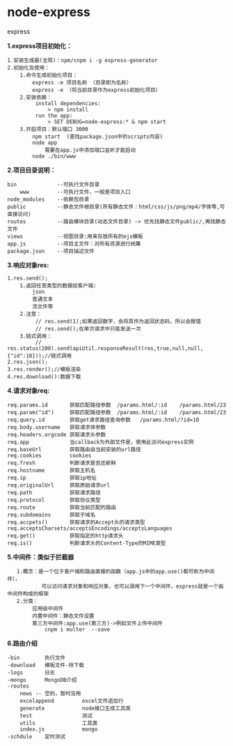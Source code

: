 # node-express
express

**1.express项目初始化：**

    1.安装生成器(全局)：npm/cnpm i -g express-generator
    2.初始化及使用：
        1.命令生成初始化项目：
            express -e 项目名称 （目录即为名称）
            express -e （将当前目录作为express初始化项目）
        2.安装依赖：
             install dependencies:
                 > npm install
             run the app:
                 > SET DEBUG=node-express:* & npm start
        3.开启项目：默认端口 3000
            npm start  (查找package.json中的scripts内容)
            node app
                需要在app.js中添加端口监听才能启动
            node ./bin/www
        
**2.项目目录说明：**

    bin             --可执行文件目录
        www         --可执行文件，一般是项目入口
    node_modules    --依赖包目录
    public          --静态文件根目录(所有静态文件：html/css/js/png/mp4/字体等,可直接访问)
    routes          --路由模块目录(动态文件目录) -> 优先找静态文件public/,再找静态文件
    views           --视图目录:用来存放所有的ejs模板
    app.js          --项目主文件：对所有资源进行统筹
    package.json    --项目描述文件
    
**3.响应对象res:**

    1.res.send();
        1.返回任意类型的数据给客户端:
            json
            普通文本
            流文件等
        2.注意：
             // res.send(1);如果返回数字，会将其作为返回状态码，所以会报错
             // res.send();在单次请求中只能发送一次
        3.链式调用：
             // res.status(200).send(apiUtil.responseResult(res,true,null,null,{"id":18}));//链式调用
    2.res.json();
    3.res.render();//模板渲染
    4.res.download():数据下载
    
**4.请求对象req:**

    req.params.id       获取匹配路径参数  /params.html/:id    /params.html/23
    req.param("id")     获取匹配路径参数  /params.html/:id    /params.html/23
    req.query.id        获取get请求路径查询参数   /params.html/?id=10
    req.body.username   获取请求体参数
    req.headers.orgcode 获取请求头参数
    req.app             当callback为外部文件是，使用此访问express实例
    req.baseUrl         获取路由由当前安装的url路径
    req.cookies         cookies
    req.fresh           判断请求是否还新鲜
    req.hostname        获取主机名
    req.ip              获取ip地址
    req.originalUrl     获取原始请求url
    req.path            获取请求路径
    req.protocol        获取协议类型
    req.route           获取当前匹配的路由
    req.subdomains      获取子域名
    req.accpets()       获取请求的Accept头的请求类型
    req.acceptsCharsets/acceptsEncodings/acceptsLanguages
    req.get()           获取指定的http请求头
    req.is()            判断请求头的Content-Type的MIME类型
    
**5.中间件：类似于拦截器**

       1.概念：是一个位于客户端和路由直接的函数（app.js中的app.use()都可称为中间件），
               可以访问请求对象和响应对象，也可以调用下一个中间件，express就是一个由中间件构成的框架 
       2.分类：
            应用级中间件
            内置中间件：静态文件设置
            第三方中间件:app.use(第三方)->例如文件上传中间件
                cnpm i multer  --save
           
**6.路由介绍**

    -bin        执行文件
    -download   模板文件-待下载
    -logs       日志
    -mongo      MongoDB介绍
    -routes
        news -- 空的，暂时没用
        excelappend         excel文件追加行
        generate            node接口生成工具类
        test                测试
        utils               工具类     
        index.js            mongo      
    -schdule    定时测试
